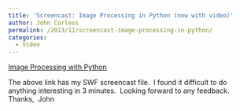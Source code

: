```yaml
---
title: 'Screencast: Image Processing in Python (now with video)'
author: John Corless
permalink: /2013/11/screencast-image-processing-in-python/
categories:
  - Video
---
```

[Image Processing with Python][1]

The above link has my SWF screencast file.  I found it difficult to do anything interesting in 3 minutes.  Looking forward to any feedback.  Thanks,  John

 [1]: http://teaching.software-carpentry.org/wp-content/uploads/2013/11/2013-11-17_1820.swf
